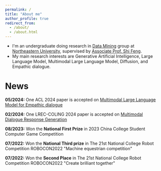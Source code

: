 ```yaml
---
permalink: /
title: "About me"
author_profile: true
redirect_from: 
  - /about/
  - /about.html
---
```



<!-- About me
====== -->
- I'm an undergraduate doing research in [Data Mining](https://neu-datamining.github.io/) group at [Northeastern University](http://www.neu.edu.cn/), supervised by [Associate Prof. Shi Feng](https://neu-datamining.github.io/cse/fengshi/).
- My main research interests are Generative Artificial Intelligence, Large Language Model, Multimodal Large Language Model, Diffusion, and Empathic dialogue.

News
======
**05/2024:** One ACL 2024 paper is accepted on [Multimodal Large Language Model for Empathic dialogue](https://arxiv.org/abs/2402.01679) 

**02/2024:** One LREC-COLING 2024 paper is accepted on [Multimodal Dialogue Response Generation](https://aclanthology.org/2024.lrec-main.1403/)

**08/2023:** Won the **National First Prize** in 2023 China College Student Computer Game Competition

**07/2022:** Won the **National Third prize** in The 21st National College Robot Competition ROBOCON2022 "Machine equestrian competition"

**07/2022:** Won the **Second Place** in The 21st National College Robot Competition ROBOCON2022 "Create brilliant together"